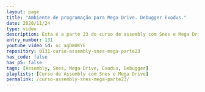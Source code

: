 ```yaml
---
layout: page
title: "Ambiente de programação para Mega Drive. Debugger Exodus."
date: 2020/11/24
type: video
description: Esta é a parte 23 do curso de assembly com Snes e Mega Drive. Neste vídeo falo sobre o debugger que iremos usar para o Mega Drive e mostro como baixar e usar este emulador. No repositório do github do canal já deixei um pacote pronto compilado. 
entry_number: 131
youtube_video_id: oc_agDmUKYE
repository: 0131-curso-assembly-snes-mega-parte23
has_code: false
has_p5: false
tags: [Assembly, Snes, Mega Drive, Exodus, Debugger]
playlists: [Curso de Assembly com Snes e Mega Drive]
permalink: /curso-assembly-snes-mega-parte23/
---
```

